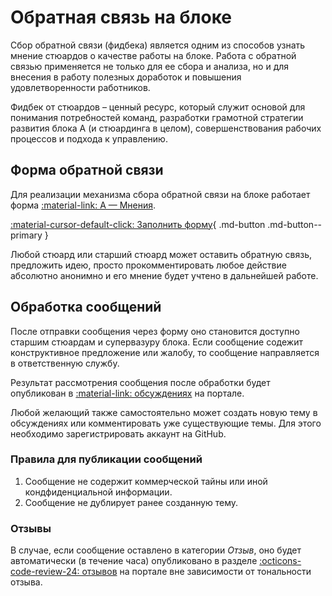 # Обратная связь на блоке

Сбор обратной связи (фидбека) является одним из способов узнать мнение стюардов о качестве работы на блоке. Работа с обратной связью применяется не только для ее сбора и анализа, но и для внесения в работу полезных доработок и повышения удовлетворенности работников.

Фидбек от стюардов – ценный ресурс, который служит основой для понимания потребностей команд, разработки грамотной стратегии развития блока А (и стюардинга в целом), совершенствования рабочих процессов и подхода к управлению. 

## Форма обратной связи

Для реализации механизма сбора обратной связи на блоке работает форма [:material-link: А — Мнения](https://forms.yandex.ru/cloud/6171388724395acafe4ec871/).

[:material-cursor-default-click: Заполнить форму](https://forms.yandex.ru/cloud/6171388724395acafe4ec871/){ .md-button .md-button--primary }

Любой стюард или старший стюард может оставить обратную связь, предложить идею, просто прокомментировать любое действие абсолютно анонимно и его мнение будет учтено в дальнейшей работе.

## Обработка сообщений

После отправки сообщения через форму оно становится доступно старшим стюардам и супервазуру блока. Если сообщение содежит конструктивное предложение или жалобу, то сообщение направляется в ответственную службу.

Результат рассмотрения сообщения после обработки будет опубликован в [:material-link: обсуждениях](https://github.com/Callistoboy/stewards-a-book-test/discussions) на портале.

Любой желающий также самостоятельно может создать новую тему в обсуждениях или комментировать уже существующие темы. Для этого необходимо зарегистрировать аккаунт на GitHub.

### Правила для публикации сообщений

1. Сообщение не содержит коммерческой тайны или иной кондфиденциальной информации.
2. Сообщение не дублирует ранее созданную тему.

### Отзывы

В случае, если сообщение оставлено в категории _Отзыв_, оно будет автоматически (в течение часа) опубликовано в разделе [:octicons-code-review-24: отзывов](../reviews) на портале вне зависимости от тональности отзыва.

